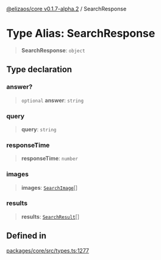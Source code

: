 [@elizaos/core v0.1.7-alpha.2](../index.md) / SearchResponse

# Type Alias: SearchResponse

> **SearchResponse**: `object`

## Type declaration

### answer?

> `optional` **answer**: `string`

### query

> **query**: `string`

### responseTime

> **responseTime**: `number`

### images

> **images**: [`SearchImage`](SearchImage.md)[]

### results

> **results**: [`SearchResult`](SearchResult.md)[]

## Defined in

[packages/core/src/types.ts:1277](https://github.com/elizaOS/eliza/blob/main/packages/core/src/types.ts#L1277)
